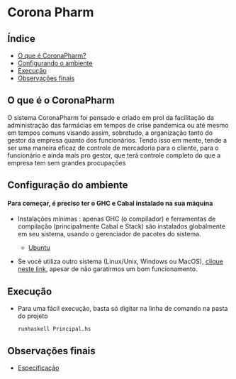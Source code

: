 # Corona Pharm 

## Índice

- [O que é CoronaPharm?](#o-que-é-o-coronapharm)
- [Configurando o ambiente](#configuração-do-ambiente)
- [Execução](#execução)
- [Observações finais](#observações-finais)

## O que é o CoronaPharm

O sistema CoronaPharm foi pensado e criado em prol da facilitação da administração das farmácias em tempos de crise pandemica ou até mesmo em tempos comuns visando assim, sobretudo, a organização tanto do gestor da empresa quanto dos funcionários. Tendo isso em mente, tende a ser uma maneira eficaz de controle de mercadoria para o cliente, para o funcionário e ainda mais pro gestor, que terá controle completo do que a empresa tem sem grandes procupações


## Configuração do ambiente

#### Para começar, é preciso ter o GHC e Cabal instalado na sua máquina 

- Instalações mínimas : apenas GHC (o compilador) e ferramentas de compilação (principalmente Cabal e Stack) são instalados globalmente em seu sistema, usando o gerenciador de pacotes do sistema.

     - [Ubuntu](https://www.haskell.org/downloads/linux/) 
    
- Se você utiliza outro sistema (Linux/Unix, Windows ou MacOS), [clique neste link](https://www.haskell.org/downloads/), apesar de não garatirmos um bom funcionamento.

## Execução

- Para uma fácil execução, basta só digitar na linha de comando na pasta do projeto

     ```
     runhaskell Principal.hs
     ```

## Observações finais

- [Especificação](https://docs.google.com/document/d/1P8NjP_n2-Qjk9EnSaBIi1MFxlja27BzjLfhOb9PAoqc/edit)

